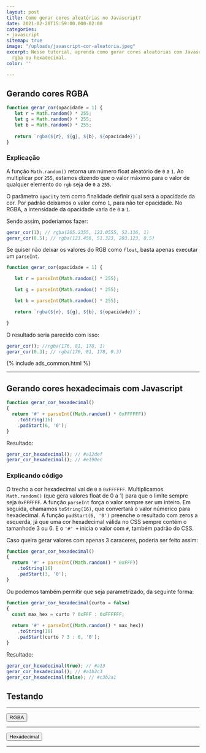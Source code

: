 ```yaml
---
layout: post
title: Como gerar cores aleatórias no Javascript?
date: 2021-02-20T15:59:00.000-02:00
categories:
- javascript
sitemap: true
image: "/uploads/javascript-cor-aleatoria.jpeg"
excerpt: Nesse tutorial, aprenda como gerar cores aleatórias com Javascript, seja
  rgba ou hexadecimal.
color: ''

---
```

## Gerando cores RGBA

```javascript
function gerar_cor(opacidade = 1) {
   let r = Math.random() * 255;
   let g = Math.random() * 255;
   let b = Math.random() * 255;
   
   return `rgba(${r}, ${g}, ${b}, ${opacidade})`;
}
```

### Explicação

A função `Math.random()` retorna um número float aleatório de `0` a `1`. Ao multiplicar por `255`, estamos dizendo que o valor máximo para o valor de qualquer elemento do `rgb` seja de `0` a `255`.

O parâmetro `opacity` tem como finalidade definir qual será a opacidade da cor. Por padrão deixamos o valor como `1`, para não ter opacidade. No RGBA, a intensidade da opacidade varia de `0` a `1`.

Sendo assim, poderíamos fazer:

```javascript
gerar_cor(1); // rgba(205.2355, 123.0555, 52.116, 1)
gerar_cor(0.5); // rgba(123.456, 51.323, 203.123, 0.5) 
```

Se quiser não deixar os valores do RGB como `float`, basta apenas executar um `parseInt`.

```javascript
function gerar_cor(opacidade = 1) {

   let r = parseInt(Math.random() * 255);

   let g = parseInt(Math.random() * 255);

   let b = parseInt(Math.random() * 255);

   return `rgba(${r}, ${g}, ${b}, ${opacidade})`;

}
```

O resultado seria parecido com isso:

```javascript
gerar_cor(); //rgba(176, 81, 178, 1)
gerar_cor(0.3); // rgba(176, 81, 178, 0.3)
```

{% include ads_common.html %}

<hr />

## Gerando cores hexadecimais com Javascript

```javascript
function gerar_cor_hexadecimal()
{
  return '#' + parseInt((Math.random() * 0xFFFFFF))
    .toString(16)
    .padStart(6, '0');
}
```

Resultado:

```javascript
gerar_cor_hexadecimal(); // #a12def
gerar_cor_hexadecimal(); // #e190ec
```

### Explicando código

O trecho a cor hexadecimal vai de `0` a `0xFFFFFF`. Multiplicamos `Math.random()` (que gera valores float de 0 a 1) para que o limite sempre seja `0xFFFFFF`. A função `parseInt` força o valor sempre ser um inteiro. Em seguida, chamamos `toString(16)`, que convertará o valor númerico para hexadecimal. A função `padStart(6, '0')` preenche o resultado com zeros a esquerda, já que uma cor hexadecimal válida no CSS sempre contém o tamanhode 3 ou 6. E o `'#' +` inicia o valor com `#`, também padrão do CSS.

Caso queira gerar valores com apenas 3 caraceres, poderia ser feito assim:

```javascript
function gerar_cor_hexadecimal()
{
  return '#' + parseInt((Math.random() * 0xFFF))
    .toString(16)
    .padStart(3, '0');
}
```

Ou podemos também permitir que seja parametrizado, da seguinte forma:

```javascript
function gerar_cor_hexadecimal(curto = false)
{
  const max_hex = curto ? 0xFFF : 0xFFFFFF;
  
  return '#' + parseInt((Math.random() * max_hex))
    .toString(16)
    .padStart(curto ? 3 : 6, '0');
}
```

Resultado:

```javascript
gerar_cor_hexadecimal(true); // #a13
gerar_cor_hexadecimal(); // #a1b2c3
gerar_cor_hexadecimal(false); // #c3b2a1
```

## Testando

<script>
function gerar_cor_rgba(opacidade = 1) {
   let r = Math.random() * 255;
   let g = Math.random() * 255;
   let b = Math.random() * 255;
   
   return 'rgba(' + r + ',' + g + ',' + b + ',' +  opacidade + ')';
}
  
function gerar_cor_hexadecimal(curto = false)
{
  const max_hex = curto ? 0xFFF : 0xFFFFFF;
  
  return '#' + parseInt((Math.random() * max_hex))
    .toString(16)
    .padStart(curto ? 3 : 6, '0');
}
  
function gerar(tipo) {
  var el = document.querySelector('#cor-gerada-' + tipo);
  var cor = window[`gerar_cor_${tipo}`]()
 
  el.querySelector('span').style.backgroundColor = cor;
  el.querySelector('code').innerHTML = cor;
}
</script>

<hr>

<div class="columns v-center">
  <div class="column is-12 is-3-desktop">
    <button type="button" class="button is-primary" onclick="gerar('rgba')">RGBA</button></div>
  <div id="cor-gerada-rgba" class="column">
    <span style="display: inline-block; height: 15px; width: 15px;"></span>
    <code></code>
  </div>
</div>

<hr>

<div class="columns v-center">
  <div class="column is-12 is-3-desktop">
    <button type="button" class="button is-primary" onclick="gerar('hexadecimal')">Hexadecimal</button></div>
  <div id="cor-gerada-hexadecimal" class="column">
    <span style="display: inline-block; height: 15px; width: 15px;"></span>
    <code></code>
  </div>
</div>

<hr>